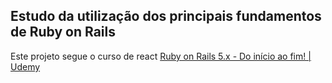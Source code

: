 ## Estudo da utilização dos principais fundamentos de Ruby on Rails

Este projeto segue o curso de react <a href="https://www.udemy.com/course/rubyonrails-5x/">Ruby on Rails 5.x - Do início ao fim!
| Udemy</a>



